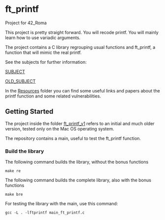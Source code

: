 # ft_printf
Project for 42_Roma

This project is pretty straight forward. You will recode printf.
You will mainly learn how to use variadic arguments.

The project contains a C library regrouping usual functions and ft_printf, a function
that will mimic the real printf.

See the subjects for further information:

[SUBJECT](Resources/ft_printf_subject_10.pdf)

[OLD_SUBJECT](Resources/ft_printf_v1/en.subject.pdf)

In the [Resources](Resources) folder you can find some useful links and papers about the printf function and some related vulnerabilities.

## Getting Started

The project inside the folder [ft_printf_v1](ft_printf_v1) refers to an initial and much older version, tested only on the Mac OS operating system.

The repository contains a main, useful to test the ft_printf function.

### Build the library

The following command builds the library, without the bonus functions
```
make re
```


The following command builds the complete library, also with the bonus functions
```
make bre
```


For testing the library with the main, use this command:
```
gcc -L . -lftprintf main_ft_printf.c
```
